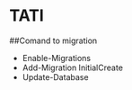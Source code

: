 # TATI

##Comand to migration

 - Enable-Migrations
 - Add-Migration InitialCreate
 - Update-Database
